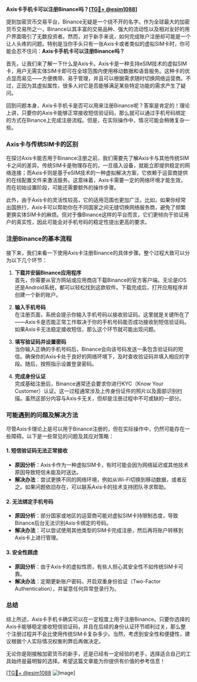 **Axis卡手机卡可以注册Binance吗？[[TG💪+ @esim1088](https://t.me/s/esim1088)]**

提到加密货币交易平台，Binance无疑是一个绕不开的名字。作为全球最大的加密货币交易所之一，Binance以其丰富的交易品种、强大的流动性以及相对友好的用户界面吸引了无数投资者。然而，对于新手来说，如何完成账户注册却可能是一个让人头疼的问题。特别是当你手头只有一张Axis卡或者类似的虚拟SIM卡时，你可能会忍不住问：**Axis卡手机卡可以注册Binance吗？**

首先，让我们来了解一下什么是Axis卡。Axis卡是一种支持eSIM技术的虚拟SIM卡，用户无需实体SIM卡即可在全球范围内使用移动数据和语音服务。这种卡的优点显而易见——方便携带、易于管理，并且可以根据需求随时切换网络运营商。不过，正因为其虚拟属性，很多人对它是否能够满足某些特定功能的需求产生了疑问。

回到问题本身，Axis卡手机卡是否可以用来注册Binance呢？答案是肯定的！理论上讲，只要你的Axis卡能够正常接收短信验证码，那么就可以通过手机号码绑定的方式在Binance上完成注册流程。但是，在实际操作中，情况可能会稍微复杂一些。

### Axis卡与传统SIM卡的区别

在探讨Axis卡能否用于Binance注册之前，我们需要先了解Axis卡与其他传统SIM卡之间的差异。传统SIM卡是物理存在的，一旦插入设备，就能立即提供稳定的网络连接；而Axis卡则是基于eSIM技术的一种虚拟解决方案，它依赖于运营商提供的在线配置文件来激活服务。这意味着，Axis卡需要一定的网络环境才能生效，而在初始设置阶段，可能还需要额外的操作步骤。

此外，由于Axis卡的灵活性较高，它的适用范围也更加广泛。比如，如果你经常出国旅行，Axis卡可以帮助你在不同国家之间无缝切换网络服务商，避免了频繁更换实体SIM卡的麻烦。但对于像Binance这样的平台而言，它们更倾向于验证用户的真实性，因此可能会对手机号码的稳定性提出更高的要求。

### 注册Binance的基本流程

接下来，我们来看一下使用Axis卡注册Binance的具体步骤。整个过程大致可以分为以下几个环节：

1. **下载并安装Binance应用程序**  
   首先，你需要从官方网站或应用商店下载Binance的官方客户端。无论是iOS还是Android系统，都可以轻松找到这款软件。下载完成后，打开应用程序并创建一个新的账户。

2. **输入手机号码**  
   在注册页面，系统会提示你输入手机号码以接收验证码。这里就是关键所在了——Axis卡是否能正常工作取决于你的手机号码能否成功接收到短信验证码。如果Axis卡无法稳定接收短信，那么这个环节就可能出现问题。

3. **填写验证码并设置密码**  
   当你输入正确的手机号码后，Binance会向该号码发送一条包含验证码的短信。确保你的Axis卡处于良好的网络环境下，及时查收验证码并填入相应的字段。随后，按照指示设置登录密码。

4. **完成身份认证**  
   完成基础注册后，Binance通常还会要求你进行KYC（Know Your Customer）认证。这一过程通常涉及上传身份证件的照片以及面部识别扫描。虽然这部分内容与Axis卡无关，但却是注册过程中不可或缺的一部分。

### 可能遇到的问题及解决方法

尽管Axis卡理论上是可以用于Binance注册的，但在实际操作中，仍然可能存在一些障碍。以下是一些常见的问题及其应对策略：

#### 1. **短信验证码无法正常接收**
   - **原因分析**：Axis卡作为一种虚拟SIM卡，有时可能会因为网络延迟或其他技术原因导致短信未能及时送达。
   - **解决办法**：尝试更换不同的网络环境，例如从Wi-Fi切换到移动数据，或者反之。如果问题依旧存在，可以联系Axis卡的技术支持团队寻求帮助。

#### 2. **无法绑定手机号码**
   - **原因分析**：部分国家或地区的运营商可能对虚拟SIM卡持限制态度，导致Binance后台无法识别Axis卡绑定的号码。
   - **解决办法**：可以尝试使用其他类型的SIM卡完成注册，然后再将账户转移到Axis卡上进行管理。

#### 3. **安全性顾虑**
   - **原因分析**：由于Axis卡的虚拟性质，有些人担心其安全性不如传统SIM卡可靠。
   - **解决办法**：定期更新账户密码，开启双重身份验证（Two-Factor Authentication），并留意任何异常登录行为。

### 总结

综上所述，Axis卡手机卡确实可以在一定程度上用于注册Binance。只要你选择的Axis卡能够稳定接收短信验证码，并且在后续的身份认证环节顺利过关，那么整个注册过程并不会比使用传统SIM卡复杂多少。当然，考虑到安全性和便捷性，建议根据个人实际情况权衡利弊后再做决定。

无论你是刚接触加密货币的新手，还是已经有一定经验的老手，选择适合自己的工具始终是最明智的选择。希望这篇文章能为你提供有价值的参考信息！

[[TG💪+ @esim1088](https://t.me/s/esim1088) ![Image](https://i.postimg.cc/4NQfJmqS/Snipaste-2025-05-13-00-14-12.png)]